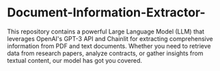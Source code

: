 # Document-Information-Extractor-
This repository contains a powerful Large Language Model (LLM) that leverages OpenAI's GPT-3 API and Chainlit for extracting comprehensive information from PDF and text documents. Whether you need to retrieve data from research papers, analyze contracts, or gather insights from textual content, our model has got you covered.
